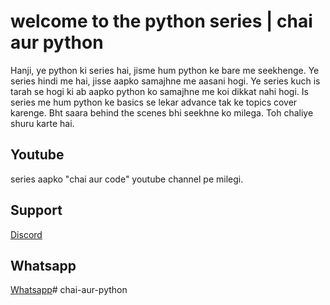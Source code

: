 # welcome to the python series | chai aur python

Hanji, ye python ki series hai, jisme hum python ke bare me seekhenge. Ye series hindi me hai, jisse aapko samajhne me aasani hogi. Ye series kuch is tarah se hogi ki ab aapko python ko samajhne me koi dikkat nahi hogi. Is series me hum python ke basics se lekar advance tak ke topics cover karenge. Bht saara behind the scenes bhi seekhne ko milega. Toh chaliye shuru karte hai.

## Youtube
series aapko "chai aur code" youtube channel pe milegi. 

## Support
[Discord](https://hitesh.ai/discord)

## Whatsapp
[Whatsapp](https://hitesh.ai/whatsapp)# chai-aur-python
